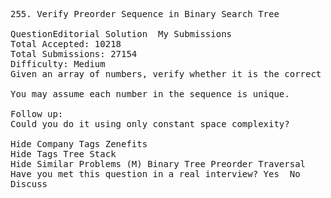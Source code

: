 <pre>
255. Verify Preorder Sequence in Binary Search Tree  

QuestionEditorial Solution  My Submissions
Total Accepted: 10218
Total Submissions: 27154
Difficulty: Medium
Given an array of numbers, verify whether it is the correct preorder traversal sequence of a binary search tree.

You may assume each number in the sequence is unique.

Follow up:
Could you do it using only constant space complexity?

Hide Company Tags Zenefits
Hide Tags Tree Stack
Hide Similar Problems (M) Binary Tree Preorder Traversal
Have you met this question in a real interview? Yes  No
Discuss
</pre>
